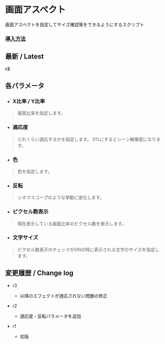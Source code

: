 # 画面アスペクト

画面アスペクトを指定してサイズ確認等をできるようにするスクリプト

### [導入方法](https://github.com/nea-c/AviUtl-Scripts/blob/master/aviutl2/README.md)

## 最新 / Latest

**r3**

## 各パラメータ


* ### X比率 / Y比率
> 画面比率を指定します。

* ### 適応度
> どれくらい適応するかを指定します。
> 0%にするとシーン解像度になります。

* ### 色
> 色を指定します。

* ### 反転
> シネマスコープのような挙動に変化します。

* ### ピクセル数表示
> 現在表示している画面比率のピクセル数を表示します。

* ### 文字サイズ
> ピクセル数表示のチェックがONの時に表示される文字のサイズを指定します。


## 変更履歴 / Change log

- r3
    - 以降のエフェクトが適応されない問題の修正

- r2
    - 適応度・反転パラメータを追加

- r1
    - 初版